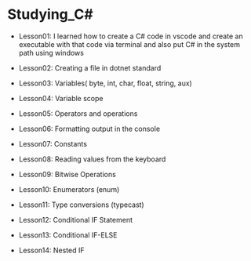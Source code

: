 


# Studying_C#
- Lesson01: I learned how to create a C# code in vscode and create an executable with that code via terminal and also put C# in the system path using windows

- Lesson02: Creating a file in dotnet standard

- Lesson03: Variables( byte, int, char, float, string, aux)

- Lesson04: Variable scope

- Lesson05: Operators and operations

- Lesson06: Formatting output in the console

- Lesson07: Constants

- Lesson08: Reading values ​​from the keyboard

- Lesson09: Bitwise Operations

- Lesson10: Enumerators (enum)

- Lesson11: Type conversions (typecast)

- Lesson12: Conditional IF Statement

- Lesson13: Conditional IF-ELSE

- Lesson14: Nested IF
